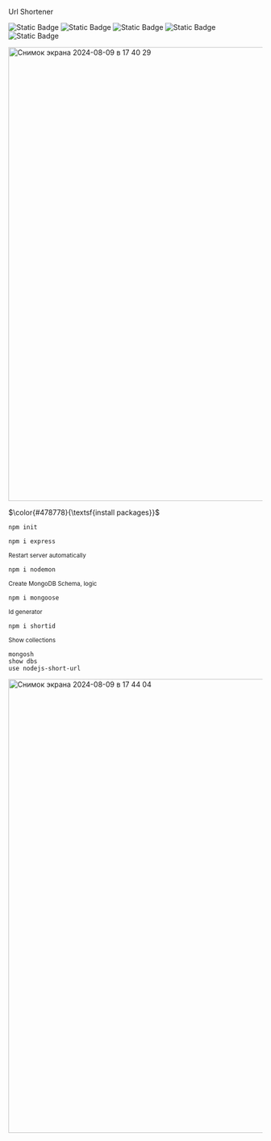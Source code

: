 Url Shortener 

![Static Badge](https://img.shields.io/badge/Node%20JS%20-36454F?style=flat&logo=nodedotjs&logoColor=478778)
![Static Badge](https://img.shields.io/badge/Express%20JS%20-36454F?style=flat&logo=express&logoColor=478778)
![Static Badge](https://img.shields.io/badge/nodemon%20-36454F?style=flat&logo=nodemon&logoColor=478778)
![Static Badge](https://img.shields.io/badge/Mongodb%20-36454F?style=flat&logo=mongodb&logoColor=478778)
![Static Badge](https://img.shields.io/badge/ejs-36454F?style=flat)



<img width="900" alt="Снимок экрана 2024-08-09 в 17 40 29" src="https://github.com/user-attachments/assets/81e85325-48d4-4099-8caa-538f21f9f985">


$\color{#478778}{\textsf{install packages}}$ 

```
npm init
```
```
npm i express
```
<sub>Restart server automatically </sub>
```
npm i nodemon
```
<sub>Create MongoDB Schema, logic </sub>
```
npm i mongoose
```
<sub>Id generator</sub>
```
npm i shortid
```

<sub>Show collections</sub>

```
mongosh
show dbs
use nodejs-short-url
```

 
<img width="900" alt="Снимок экрана 2024-08-09 в 17 44 04" src="https://github.com/user-attachments/assets/93a9b6fb-a567-4585-b328-5482f9eb5300">

